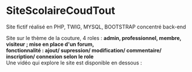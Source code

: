 # SiteScolaireCoudTout
Site fictif réalisé en PHP, TWIG, MYSQL, BOOTSTRAP concentré back-end

Site sur le thème de la couture, 4 roles : **admin, professionnel, membre, visiteur ; mise en place d'un forum, </br>
fonctionnalité : ajout/ supression/ modification/ commentaire/ inscription/ connexion selon le role** </br>
Une vidéo qui explore le site est disponible en dessous : 


